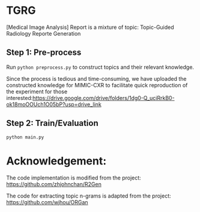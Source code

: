 # TGRG

[Medical Image Analysis] Report is a mixture of topic: Topic-Guided Radiology Reporte
 Generation


## Step 1: Pre-process

Run `python preprocess.py` to construct topics and their relevant knowledge.

Since the process is tedious and time-consuming, we have uploaded the constructed knowledge for MIMIC-CXR to facilitate quick reproduction of the experiment for those interested:https://drive.google.com/drive/folders/1dg0-Q_uciRrkB0-ok18moOOUch1O05bP?usp=drive_link


## Step 2: Train/Evaluation

```
python main.py 
```

# Acknowledgement:
The code implementation is modified from the project: https://github.com/zhjohnchan/R2Gen

The code for extracting topic n-grams is adapted from the project: https://github.com/wjhou/ORGan
